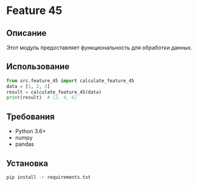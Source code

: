 # Feature 45
## Описание
Этот модуль предоставляет функциональность для обработки данных.
## Использование
```python
from src.feature_45 import calculate_feature_45
data = [1, 2, 3]
result = calculate_feature_45(data)
print(result)  # [2, 4, 6]
```
## Требования
- Python 3.6+
- numpy
- pandas
## Установка
```bash
pip install -r requirements.txt
```